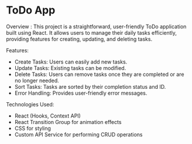 # ToDo App
Overview :
This project is a straightforward, user-friendly ToDo application built using React. It allows users to manage their daily tasks efficiently, providing features for creating, updating, and deleting tasks.

Features:
  - Create Tasks: Users can easily add new tasks.
  - Update Tasks: Existing tasks can be modified.
  - Delete Tasks: Users can remove tasks once they are completed or are no longer needed.
  - Sort Tasks: Tasks are sorted by their completion status and ID.
  - Error Handling: Provides user-friendly error messages.

Technologies Used:
- React (Hooks, Context API)
- React Transition Group for animation effects
- CSS for styling
- Custom API Service for performing CRUD operations










